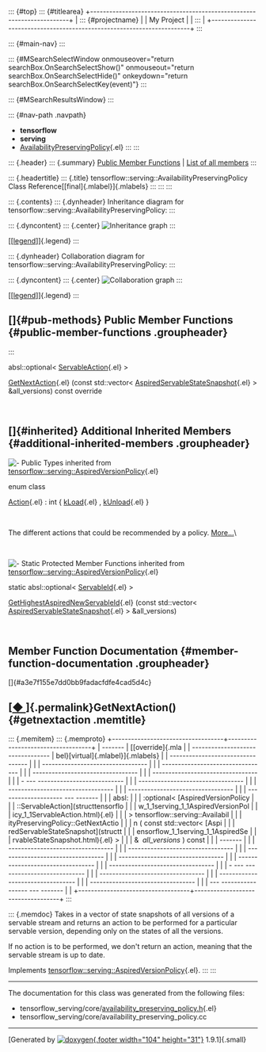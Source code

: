 ::: {#top}
::: {#titlearea}
+-----------------------------------------------------------------------+
| ::: {#projectname}                                                    |
| My Project                                                            |
| :::                                                                   |
+-----------------------------------------------------------------------+
:::

::: {#main-nav}
:::

::: {#MSearchSelectWindow onmouseover="return searchBox.OnSearchSelectShow()" onmouseout="return searchBox.OnSearchSelectHide()" onkeydown="return searchBox.OnSearchSelectKey(event)"}
:::

::: {#MSearchResultsWindow}
:::

::: {#nav-path .navpath}
-   **tensorflow**
-   **serving**
-   [AvailabilityPreservingPolicy](classtensorflow_1_1serving_1_1AvailabilityPreservingPolicy.html){.el}
:::
:::

::: {.header}
::: {.summary}
[Public Member Functions](#pub-methods) \| [List of all
members](classtensorflow_1_1serving_1_1AvailabilityPreservingPolicy-members.html)
:::

::: {.headertitle}
::: {.title}
tensorflow::serving::AvailabilityPreservingPolicy Class
Reference[[final]{.mlabel}]{.mlabels}
:::
:::
:::

::: {.contents}
::: {.dynheader}
Inheritance diagram for
tensorflow::serving::AvailabilityPreservingPolicy:
:::

::: {.dyncontent}
::: {.center}
![Inheritance
graph](classtensorflow_1_1serving_1_1AvailabilityPreservingPolicy__inherit__graph.png)
:::

[\[[legend](graph_legend.html)\]]{.legend}
:::

::: {.dynheader}
Collaboration diagram for
tensorflow::serving::AvailabilityPreservingPolicy:
:::

::: {.dyncontent}
::: {.center}
![Collaboration
graph](classtensorflow_1_1serving_1_1AvailabilityPreservingPolicy__coll__graph.png)
:::

[\[[legend](graph_legend.html)\]]{.legend}
:::

[]{#pub-methods} Public Member Functions {#public-member-functions .groupheader}
----------------------------------------
:::

absl::optional\<
[ServableAction](structtensorflow_1_1serving_1_1AspiredVersionPolicy_1_1ServableAction.html){.el}
\> 

[GetNextAction](classtensorflow_1_1serving_1_1AvailabilityPreservingPolicy.html#a3e7f155e7dd0bb9fadacfdfe4cad5d4c){.el}
(const std::vector\<
[AspiredServableStateSnapshot](structtensorflow_1_1serving_1_1AspiredServableStateSnapshot.html){.el}
\> &all\_versions) const override

 

[]{#inherited} Additional Inherited Members {#additional-inherited-members .groupheader}
-------------------------------------------

![-](closed.png) Public Types inherited from
[tensorflow::serving::AspiredVersionPolicy](classtensorflow_1_1serving_1_1AspiredVersionPolicy.html){.el}

enum class  

[Action](classtensorflow_1_1serving_1_1AspiredVersionPolicy.html#a5681f3f1c6c14f088084b29438e6fa85){.el}
: int {
[kLoad](classtensorflow_1_1serving_1_1AspiredVersionPolicy.html#a5681f3f1c6c14f088084b29438e6fa85ae40d6c82a1a5f5a163aca43efa5e444a){.el}
,
[kUnload](classtensorflow_1_1serving_1_1AspiredVersionPolicy.html#a5681f3f1c6c14f088084b29438e6fa85a2941108d29908fe92ae8627b1d2ec0a1){.el}
}

 

The different actions that could be recommended by a policy.
[More\...](classtensorflow_1_1serving_1_1AspiredVersionPolicy.html#a5681f3f1c6c14f088084b29438e6fa85)\

 

![-](closed.png) Static Protected Member Functions inherited from
[tensorflow::serving::AspiredVersionPolicy](classtensorflow_1_1serving_1_1AspiredVersionPolicy.html){.el}

static absl::optional\<
[ServableId](structtensorflow_1_1serving_1_1ServableId.html){.el} \> 

[GetHighestAspiredNewServableId](classtensorflow_1_1serving_1_1AspiredVersionPolicy.html#a71bde7aea4c6116cede2714758688857){.el}
(const std::vector\<
[AspiredServableStateSnapshot](structtensorflow_1_1serving_1_1AspiredServableStateSnapshot.html){.el}
\> &all\_versions)

 

Member Function Documentation {#member-function-documentation .groupheader}
-----------------------------

[]{#a3e7f155e7dd0bb9fadacfdfe4cad5d4c}

[[◆ ](#a3e7f155e7dd0bb9fadacfdfe4cad5d4c)]{.permalink}GetNextAction() {#getnextaction .memtitle}
---------------------------------------------------------------------

::: {.memitem}
::: {.memproto}
+-----------------------------------+-----------------------------------+
|   -------                         | [[override]{.mla                  |
| --------------------------------- | bel}[virtual]{.mlabel}]{.mlabels} |
| --------------------------------- |                                   |
| --------------------------------- |                                   |
| --------------------------------- |                                   |
| --------------------------------- |                                   |
| --------------------------------- |                                   |
| - --- --------------------------- |                                   |
| --------------------------------- |                                   |
| --------------------------------- |                                   |
| --------------------------------- |                                   |
| --- ----------------- --- ------- |                                   |
|   absl:                           |                                   |
| :optional\< [AspiredVersionPolicy |                                   |
| ::ServableAction](structtensorflo |                                   |
| w_1_1serving_1_1AspiredVersionPol |                                   |
| icy_1_1ServableAction.html){.el}  |                                   |
| \> tensorflow::serving::Availabil |                                   |
| ityPreservingPolicy::GetNextActio |                                   |
| n   (   const std::vector\< [Aspi |                                   |
| redServableStateSnapshot](structt |                                   |
| ensorflow_1_1serving_1_1AspiredSe |                                   |
| rvableStateSnapshot.html){.el} \> |                                   |
|  &    *all\_versions*   )   const |                                   |
|   -------                         |                                   |
| --------------------------------- |                                   |
| --------------------------------- |                                   |
| --------------------------------- |                                   |
| --------------------------------- |                                   |
| --------------------------------- |                                   |
| --------------------------------- |                                   |
| - --- --------------------------- |                                   |
| --------------------------------- |                                   |
| --------------------------------- |                                   |
| --------------------------------- |                                   |
| --- ----------------- --- ------- |                                   |
+-----------------------------------+-----------------------------------+
:::

::: {.memdoc}
Takes in a vector of state snapshots of all versions of a servable
stream and returns an action to be performed for a particular servable
version, depending only on the states of all the versions.

If no action is to be performed, we don\'t return an action, meaning
that the servable stream is up to date.

Implements
[tensorflow::serving::AspiredVersionPolicy](classtensorflow_1_1serving_1_1AspiredVersionPolicy.html#a86135f0f3225cd2999033da63e013214){.el}.
:::
:::

------------------------------------------------------------------------

The documentation for this class was generated from the following files:

-   tensorflow\_serving/core/[availability\_preserving\_policy.h](availability__preserving__policy_8h_source.html){.el}
-   tensorflow\_serving/core/availability\_preserving\_policy.cc

------------------------------------------------------------------------

[Generated by [![doxygen](doxygen.svg){.footer width="104"
height="31"}](https://www.doxygen.org/index.html) 1.9.1]{.small}
